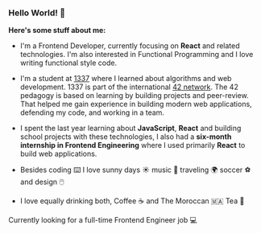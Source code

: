 ### Hello World! 👋

**Here's some stuff about me:**

* I'm a Frontend Developer, currently focusing on **React** and related technologies. I'm also interested in Functional Programming and I love writing functional style code.

* I'm a student at [1337](https://1337.ma) where I learned about algorithms and web development. 1337 is part of the international [42 network](https://www.42.fr/42-network). The 42 pedagogy is based on learning by building projects and peer-review. That helped me gain experience in building modern web applications, defending my code, and working in a team.

* I spent the last year learning about **JavaScript**, **React** and building school projects with these technologies, I also had a **six-month internship in Frontend Engineering** where I used primarily **React** to build web applications.

* Besides coding :keyboard: I love sunny days :sunny: music :guitar: traveling :earth_africa: soccer :soccer: and design :computer_mouse:

* I love equally drinking both, Coffee :coffee: and The Moroccan :morocco: Tea :tea:	

Currently looking for a full-time Frontend Engineer job :computer:
